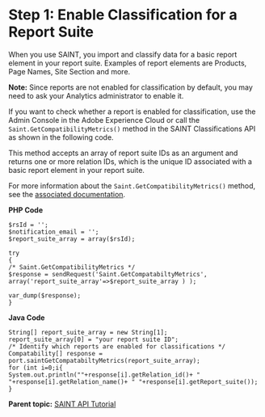 # Step 1: Enable Classification for a Report Suite

 

When you use SAINT, you import and classify data for a basic report element in your report suite. Examples of report elements are Products, Page Names, Site Section and more.

**Note:** Since reports are not enabled for classification by default, you may need to ask your Analytics administrator to enable it.

If you want to check whether a report is enabled for classification, use the Admin Console in the Adobe Experience Cloud or call the `Saint.GetCompatibilityMetrics()` method in the SAINT Classifications API as shown in the following code.

This method accepts an array of report suite IDs as an argument and returns one or more relation IDs, which is the unique ID associated with a basic report element in your report suite.

For more information about the `Saint.GetCompatibilityMetrics()` method, see the [associated documentation](https://marketing.adobe.com/developer/documentation/saint-api/r-getcompatibilitymetrics).

**PHP Code** 

```
$rsId = ''; 
$notification_email = ''; 
$report_suite_array = array($rsId); 

try 
{ 
/* Saint.GetCompatibilityMetrics */ 
$response = sendRequest('Saint.GetCompatabiltyMetrics', array('report_suite_array'=>$report_suite_array ) ); 

var_dump($response); 
}
```

**Java Code** 

```
String[] report_suite_array = new String[1]; 
report_suite_array[0] = "your report suite ID"; 
/* Identify which reports are enabled for classifications */ 
Compatability[] response = port.saintGetCompatabiltyMetrics(report_suite_array); 
for (int i=0;i{ 
System.out.println(""+response[i].getRelation_id()+ " "+response[i].getRelation_name()+ " "+response[i].getReport_suite()); 
}
```

**Parent topic:** [SAINT API Tutorial](c_SAINT_API_Overview.md)

